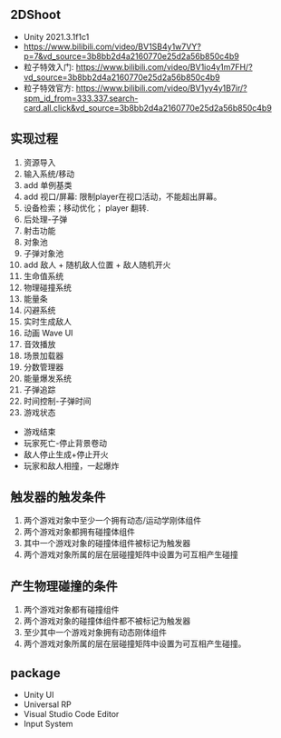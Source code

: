 ## 2DShoot
- Unity 2021.3.1f1c1
- https://www.bilibili.com/video/BV1SB4y1w7VY?p=7&vd_source=3b8bb2d4a2160770e25d2a56b850c4b9
- 粒子特效入门: https://www.bilibili.com/video/BV1io4y1m7FH/?vd_source=3b8bb2d4a2160770e25d2a56b850c4b9
- 粒子特效官方: https://www.bilibili.com/video/BV1yy4y1B7ir/?spm_id_from=333.337.search-card.all.click&vd_source=3b8bb2d4a2160770e25d2a56b850c4b9


## 实现过程
1. 资源导入
2. 输入系统/移动
3. add 单例基类
4. add 视口/屏幕: 限制player在视口活动，不能超出屏幕。
5. 设备检索；移动优化； player 翻转.
6. 后处理-子弹
7. 射击功能
8. 对象池
9. 子弹对象池
10. add 敌人 + 随机敌人位置 + 敌人随机开火
11. 生命值系统
12. 物理碰撞系统
13. 能量条
14. 闪避系统
15. 实时生成敌人
16. 动画 Wave UI
17. 音效播放
18. 场景加载器
19. 分数管理器
20. 能量爆发系统
21. 子弹追踪
22. 时间控制-子弹时间
23. 游戏状态
- 游戏结束
- 玩家死亡-停止背景卷动
- 敌人停止生成+停止开火
- 玩家和敌人相撞，一起爆炸

## 触发器的触发条件
1. 两个游戏对象中至少一个拥有动态/运动学刚体组件
2. 两个游戏对象都拥有碰撞体组件
3. 其中一个游戏对象的碰撞体组件被标记为触发器
4. 两个游戏对象所属的层在层碰撞矩阵中设置为可互相产生碰撞

## 产生物理碰撞的条件
1. 两个游戏对象都有碰撞组件
2. 两个游戏对象的碰撞体组件都不被标记为触发器
3. 至少其中一个游戏对象拥有动态刚体组件
4. 两个游戏对象所属的层在层碰撞矩阵中设置为可互相产生碰撞。

## package
- Unity UI
- Universal RP
- Visual Studio Code Editor
- Input System

